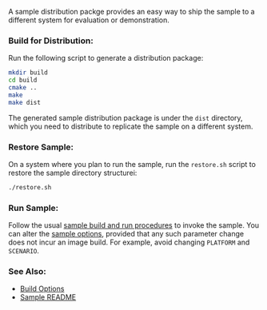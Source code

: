
A sample distribution packge provides an easy way to ship the sample to a different system for evaluation or demonstration.  

### Build for Distribution:

Run the following script to generate a distribution package:  

```bash
mkdir build
cd build
cmake ..
make
make dist
```

The generated sample distribution package is under the `dist` directory, which you need to distribute to replicate the sample on a different system.  

### Restore Sample:

On a system where you plan to run the sample, run the `restore.sh` script to restore the sample directory structurei:  

```bash
./restore.sh
```

### Run Sample:

Follow the usual [sample build and run procedures](../README.md) to invoke the sample. You can alter the [sample options](cmake.md), provided that any such parameter change does not incur an image build. For example, avoid changing `PLATFORM` and `SCENARIO`.   

### See Also:

- [Build Options](cmake.md)   
- [Sample README](../README.md)   

